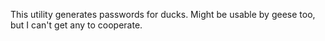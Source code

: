 This utility generates passwords for ducks.  Might be usable by geese
too, but I can't get any to cooperate.
